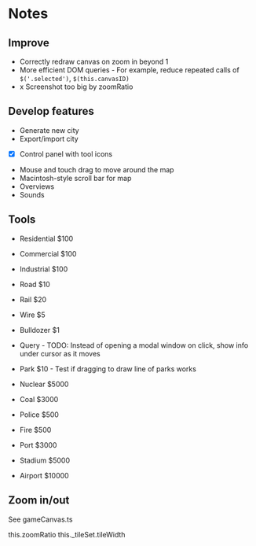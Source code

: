 # Notes


## Improve

- Correctly redraw canvas on zoom in beyond 1
- More efficient DOM queries - For example, reduce repeated calls of `$('.selected')`, `$(this.canvasID)`
- x Screenshot too big by zoomRatio

## Develop features

- Generate new city
- Export/import city
- [x] Control panel with tool icons
- Mouse and touch drag to move around the map 
- Macintosh-style scroll bar for map
- Overviews
- Sounds

## Tools

- Residential $100
- Commercial $100
- Industrial $100
- Road $10
- Rail $20
- Wire $5
- Bulldozer $1
- Query - TODO: Instead of opening a modal window on click, show info under cursor as it moves

- Park $10 - Test if dragging to draw line of parks works
- Nuclear $5000
- Coal $3000
- Police $500
- Fire $500

- Port $3000
- Stadium $5000
- Airport $10000


## Zoom in/out

See gameCanvas.ts

this.zoomRatio
this._tileSet.tileWidth
